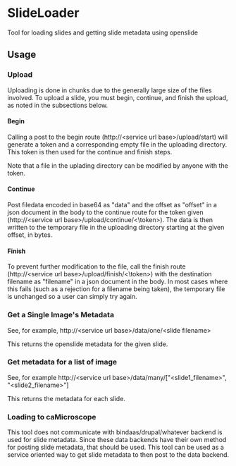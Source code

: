 # SlideLoader
Tool for loading slides and getting slide metadata using openslide

## Usage

### Upload

Uploading is done in chunks due to the generally large size of the files involved. To upload a slide, you must begin, continue, and finish the upload, as noted in the subsections below.

#### Begin

Calling a post to the begin route (http://\<service url base\>/upload/start) will generate a token and a corresponding empty file in the uploading directory. This token is then used for the continue and finish steps.

Note that a file in the uplading directory can be modified by anyone with the token.

#### Continue

Post filedata encoded in base64 as "data" and the offset as "offset" in a json document in the body to the continue route for the token given (http://\<service url base\>/upload/continue/<\token\>). The data is then written to the temporary file in the uploading directory starting at the given offset, in bytes.

#### Finish

To prevent further modification to the file, call the finish route (http://\<service url base\>/upload/finish/<\token\>) with the destination filename as "filename" in a json document in the body. In most cases where this fails (such as a rejection for a filename being taken), the temporary file is unchanged so a user can simply try again.

### Get a Single Image's Metadata

See, for example, http://\<service url base\>/data/one/\<slide filename\>

This returns the openslide metadata for the given slide.
### Get metadata for a list of image

See, for example http://\<service url base\>/data/many/["\<slide1_filename\>", "\<slide2_filename\>"]

This returns the metadata for each slide.

### Loading to caMicroscope

This tool does not communicate with bindaas/drupal/whatever backend is used for slide metadata. Since these data backends have their own method for posting slide metadata, that should be used. This tool can be used as a service oriented way to get slide metadata to then post to the data backend.
